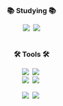 <h3 align="center">📚 Studying 📚</h3>
<div align="center">
<img src="https://img.shields.io/badge/MySQL-4479A1?style=for-the-badge&logo=mysql&logoColor=white" />&nbsp
<img src="https://img.shields.io/badge/JAVA-007396?style=for-the-badge&logo=java&logoColor=white">
</div>

<br>

<h3 align="center">🛠 Tools 🛠</h3>
<div align="center">
<img src="https://img.shields.io/badge/github-181717.svg?style=for-the-badge&logo=github&logoColor=white" />&nbsp
<img src="https://img.shields.io/badge/Notion-F3F3F3.svg?style=for-the-badge&logo=notion&logoColor=black" />&nbsp
</div>

<div align="center">
<img src="[https://img.shields.io/badge/adobe photoshop-08253c.svg?style=for-the-badge&logo=adobe photoshop&logoColor=37abff](https://img.shields.io/badge/adobe%20photoshop-08253c.svg?style=for-the-badge&logo=adobe%20photoshop&logoColor=37abff)" />&nbsp
<img src="https://img.shields.io/badge/figma-F24E1E.svg?style=for-the-badge&logo=figma&logoColor=white" />&nbsp
</div>

<br>

<div align="center">
<img src="https://img.shields.io/badge/VSCode-2C2C32.svg?style=for-the-badge&logo=visual-studio-code&logoColor=22ABF3" />&nbsp
<img src="https://img.shields.io/badge/jupyter-2C2C32.svg?style=for-the-badge&logo=jupyter&logoColor=F37726" />&nbsp
<!--   <img src="https://img.shields.io/badge/Colab-2C2C32.svg?style=for-the-badge&logo=googlecolab&logoColor=F9AB00" />&nbsp -->
</div>
